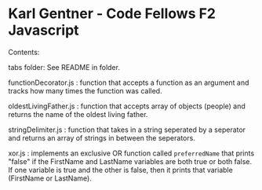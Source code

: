 # Karl Gentner - Code Fellows F2 Javascript

Contents:

tabs folder: See README in folder.

functionDecorator.js : function that accepts a function as an argument and tracks how many times the function was called.

oldestLivingFather.js : function that accepts array of objects (people) and returns the name of the oldest living father.

stringDelimiter.js : function that takes in a string seperated by a seperator and returns an array of strings in between the seperators.

xor.js : implements an exclusive OR function called `preferredName` that prints "false" if the FirstName and LastName variables are both true or both false. If one variable is true and the other is false, then it prints that variable (FirstName or LastName).

